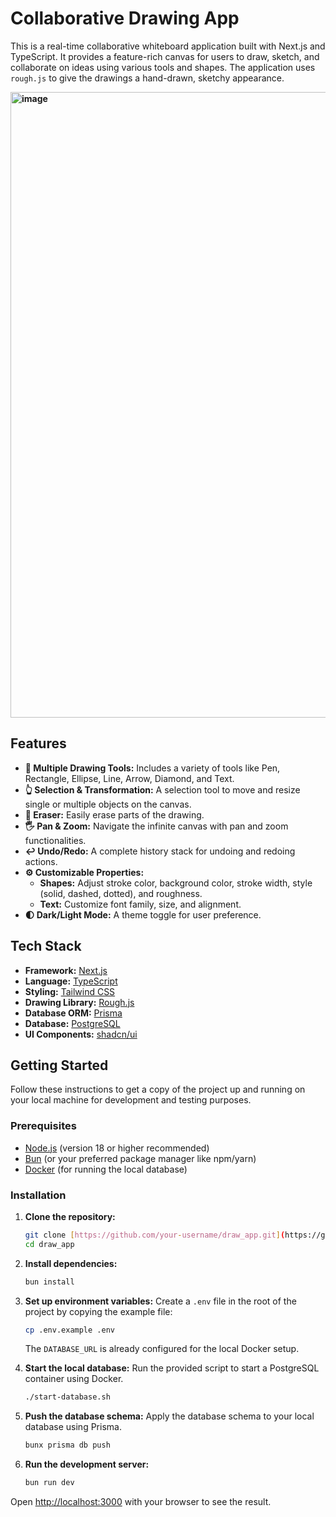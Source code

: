 # Collaborative Drawing App

This is a real-time collaborative whiteboard application built with Next.js and TypeScript. It provides a feature-rich canvas for users to draw, sketch, and collaborate on ideas using various tools and shapes. The application uses `rough.js` to give the drawings a hand-drawn, sketchy appearance.

**<img width="1780" height="1001" alt="image" src="https://github.com/user-attachments/assets/b258dfcb-11ae-4b9d-b3f0-46d932655d58" />**

## Features

* **🎨 Multiple Drawing Tools:** Includes a variety of tools like Pen, Rectangle, Ellipse, Line, Arrow, Diamond, and Text.
* **👆 Selection & Transformation:** A selection tool to move and resize single or multiple objects on the canvas.
* **🧼 Eraser:** Easily erase parts of the drawing.
* **🖐️ Pan & Zoom:** Navigate the infinite canvas with pan and zoom functionalities.
* **↩️ Undo/Redo:** A complete history stack for undoing and redoing actions.
* **⚙️ Customizable Properties:**
    * **Shapes:** Adjust stroke color, background color, stroke width, style (solid, dashed, dotted), and roughness.
    * **Text:** Customize font family, size, and alignment.
* **🌓 Dark/Light Mode:** A theme toggle for user preference.

## Tech Stack

* **Framework:** [Next.js](https://nextjs.org/)
* **Language:** [TypeScript](https://www.typescriptlang.org/)
* **Styling:** [Tailwind CSS](https://tailwindcss.com/)
* **Drawing Library:** [Rough.js](https://roughjs.com/)
* **Database ORM:** [Prisma](https://www.prisma.io/)
* **Database:** [PostgreSQL](https://www.postgresql.org/)
* **UI Components:** [shadcn/ui](https://ui.shadcn.com/)

## Getting Started

Follow these instructions to get a copy of the project up and running on your local machine for development and testing purposes.

### Prerequisites

* [Node.js](https://nodejs.org/) (version 18 or higher recommended)
* [Bun](https://bun.sh/) (or your preferred package manager like npm/yarn)
* [Docker](https://www.docker.com/) (for running the local database)

### Installation

1.  **Clone the repository:**
    ```bash
    git clone [https://github.com/your-username/draw_app.git](https://github.com/your-username/draw_app.git)
    cd draw_app
    ```

2.  **Install dependencies:**
    ```bash
    bun install
    ```

3.  **Set up environment variables:**
    Create a `.env` file in the root of the project by copying the example file:
    ```bash
    cp .env.example .env
    ```
    The `DATABASE_URL` is already configured for the local Docker setup.

4.  **Start the local database:**
    Run the provided script to start a PostgreSQL container using Docker.
    ```bash
    ./start-database.sh
    ```

5.  **Push the database schema:**
    Apply the database schema to your local database using Prisma.
    ```bash
    bunx prisma db push
    ```

6.  **Run the development server:**
    ```bash
    bun run dev
    ```

Open [http://localhost:3000](http://localhost:3000) with your browser to see the result.

